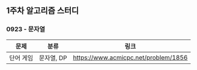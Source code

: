 ## 1주차 알고리즘 스터디  


### 0923 - 문자열  

|문제|분류|링크|
|---|---|---|
|단어 게임|문자열, DP|https://www.acmicpc.net/problem/1856|

